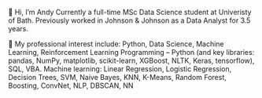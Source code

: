 👋 Hi, I’m Andy Currently a full-time MSc Data Science student at Univeristy of Bath. Previously worked in Johnson & Johnson as a Data Analyst for 3.5 years.

🌱 My professional interest include: Python, Data Science, Machine Learning, Reinforcement Learning
Programming – Python (and key libraries: pandas, NumPy, matplotlib, scikit-learn, XGBoost, NLTK, Keras, tensorflow), SQL, VBA. 
Machine learning: Linear Regression, Logistic Regression, Decision Trees, SVM, Naive Bayes, KNN, K-Means, Random Forest, Boosting, ConvNet, NLP, DBSCAN, NN

